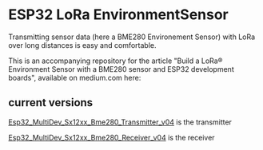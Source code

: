 # ESP32 LoRa EnvironmentSensor

Transmitting sensor data (here a BME280 Environement Sensor) with LoRa over long distances is easy and comfortable.

This is an accompanying repository for the article "Build a LoRa® Environment Sensor with a BME280 sensor and ESP32 development boards", available on medium.com here: 

## current versions

[Esp32_MultiDev_Sx12xx_Bme280_Transmitter_v04](https://github.com/AndroidCrypto/ESP32_LoRa_EnvironmentSensor/tree/main/Esp32_MultiDev_Sx12xx_Bme280_Transmitter_v04) is the transmitter

[Esp32_MultiDev_Sx12xx_Bme280_Receiver_v04](https://github.com/AndroidCrypto/ESP32_LoRa_EnvironmentSensor/tree/main/Esp32_MultiDev_Sx12xx_Bme280_Receiver_v04) is the receiver


